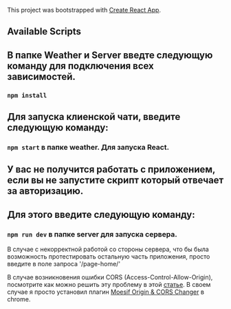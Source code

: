 This project was bootstrapped with [Create React App](https://github.com/facebook/create-react-app).

## Available Scripts


## В папке Weather и Server введте следующую команду для подключения всех зависимостей.
### `npm install`

## Для запуска клиенской чати, введите следующую команду:
### `npm start` в папке weather. Для запуска React.

## У вас не получится работать с приложением, если вы не запустите скрипт который отвечает за авторизацию.
## Для этого введите следующую команду:
### `npm run dev` в папке server для запуска сервера.



В случае с некорректной работой со стороны сервера, что бы была возможность протестировать остальную часть приложения, просто введите в поле запроса '/page-home/'

В случае возникновения ошибки CORS (Access-Control-Allow-Origin), посмотрите как можно решить эту проблему в этой <a href="https://medium.com/@dtkatz/3-ways-to-fix-the-cors-error-and-how-access-control-allow-origin-works-d97d55946d9">статье</a>. В своем случае я просто установил плагин <a href="https://chrome.google.com/webstore/detail/moesif-origin-cors-change/digfbfaphojjndkpccljibejjbppifbc?hl=en-US">Moesif Origin & CORS Changer</a> в chrome.
